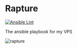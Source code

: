# Rapture

[![Ansible Lint](https://github.com/port19x/rapture/actions/workflows/ansible-lint.yml/badge.svg)](https://github.com/port19x/rapture/actions/workflows/ansible-lint.yml)

The ansible playbook for my VPS

![rapture](https://user-images.githubusercontent.com/82055622/222363828-ae515989-8f6c-47b4-824d-4a17d25933bf.jpg)

